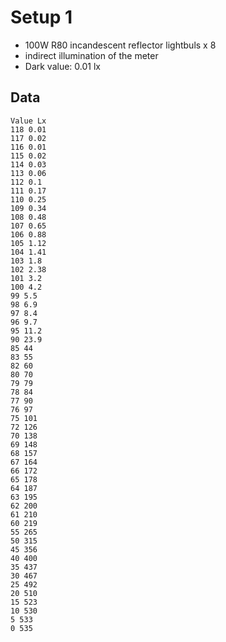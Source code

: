Setup 1
=======

 - 100W R80 incandescent reflector lightbuls x 8
 - indirect illumination of the meter
 - Dark value: 0.01 lx


Data
----

```
Value Lx
118 0.01
117 0.02
116 0.01
115 0.02
114 0.03
113 0.06
112 0.1
111 0.17
110 0.25
109 0.34
108 0.48
107 0.65
106 0.88
105 1.12
104 1.41
103 1.8
102 2.38
101 3.2
100 4.2
99 5.5
98 6.9
97 8.4
96 9.7
95 11.2
90 23.9
85 44
83 55
82 60
80 70
79 79
78 84
77 90
76 97
75 101
72 126
70 138
69 148
68 157
67 164
66 172
65 178
64 187
63 195
62 200
61 210
60 219
55 265
50 315
45 356
40 400
35 437
30 467
25 492
20 510
15 523
10 530
5 533
0 535
```
